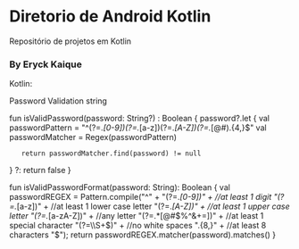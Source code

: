 # Diretorio de Android Kotlin

Repositório de projetos em Kotlin 

### By Eryck Kaique


Kotlin: 

Password Validation string


fun isValidPassword(password: String?) : Boolean {
   password?.let {
       val passwordPattern = "^(?=.*[0-9])(?=.*[a-z])(?=.*[A-Z])(?=.*[@#$%^&+=])(?=\\S+$).{4,}$"
       val passwordMatcher = Regex(passwordPattern)

       return passwordMatcher.find(password) != null
   } ?: return false
}

fun isValidPasswordFormat(password: String): Boolean {
    val passwordREGEX = Pattern.compile("^" +
        "(?=.*[0-9])" +         //at least 1 digit
        "(?=.*[a-z])" +         //at least 1 lower case letter
        "(?=.*[A-Z])" +         //at least 1 upper case letter
        "(?=.*[a-zA-Z])" +      //any letter
        "(?=.*[@#$%^&+=])" +    //at least 1 special character
        "(?=\\S+$)" +           //no white spaces
        ".{8,}" +               //at least 8 characters
        "$");
    return passwordREGEX.matcher(password).matches()
}
